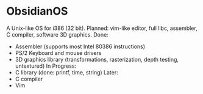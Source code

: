 # ObsidianOS
A Unix-like OS for i386 (32 bit). Planned: vim-like editor, full libc, assembler, C compiler, software 3D graphics.
Done:
- Assembler (supports most Intel 80386 instructions)
- PS/2 Keyboard and mouse drivers
- 3D graphics library (transformations, rasterization, depth testing, untextured)
In Progress:
- C library (done: printf, time, string)
Later:
- C compiler
- Vim

